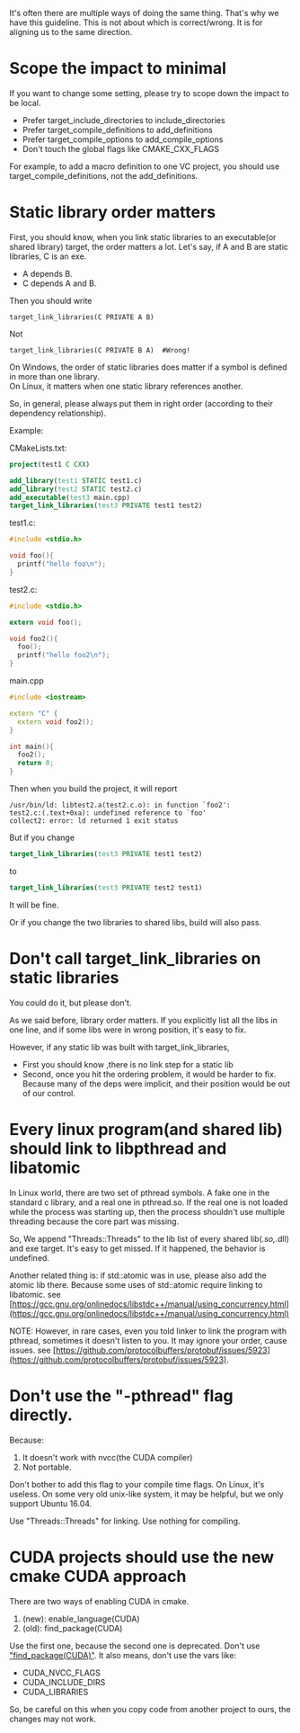 It's often there are multiple ways of doing the same thing. That's why we have this guideline.  This is not about which is correct/wrong. It is for aligning us to the same direction.

# Scope the impact to minimal
If you want to change some setting, please try to scope down the impact to be local. 

- Prefer target\_include\_directories to include\_directories
- Prefer target\_compile\_definitions to add\_definitions
- Prefer target\_compile\_options to add\_compile\_options
- Don't touch the global flags like CMAKE\_CXX\_FLAGS

For example, to add a macro definition to one VC project, you should use target\_compile\_definitions, not the add\_definitions.


# Static library order matters
First, you should know, when you link static libraries to an executable(or shared library) target, the order matters a lot.
Let's say, if A and B are static libraries, C is an exe.      
- A depends B.
- C depends A and B.    

Then you should write
```
target_link_libraries(C PRIVATE A B)
```
Not
```
target_link_libraries(C PRIVATE B A)  #Wrong!
```

On Windows, the order of static libraries does matter if a symbol is defined in more than one library.       
On Linux, it matters when one static library references another.

So, in general, please always put them in right order (according to their dependency relationship).

Example:

CMakeLists.txt:
```cmake
project(test1 C CXX)

add_library(test1 STATIC test1.c)
add_library(test2 STATIC test2.c)
add_executable(test3 main.cpp)
target_link_libraries(test3 PRIVATE test1 test2)
```

test1.c:
```c
#include <stdio.h>

void foo(){
  printf("hello foo\n");
}
```

test2.c:
```c
#include <stdio.h>

extern void foo();

void foo2(){
  foo();
  printf("hello foo2\n");
}
```

main.cpp
```c++
#include <iostream>

extern "C" {
  extern void foo2();
}

int main(){
  foo2();
  return 0;
}
```
Then when you build the project, it will report
```
/usr/bin/ld: libtest2.a(test2.c.o): in function `foo2':
test2.c:(.text+0xa): undefined reference to `foo'
collect2: error: ld returned 1 exit status
```
But if you change
```cmake
target_link_libraries(test3 PRIVATE test1 test2)
```
to 
```cmake
target_link_libraries(test3 PRIVATE test2 test1)
```
It will be fine.

Or if you change the two libraries to shared libs, build will also pass.

# Don't call target\_link\_libraries on static libraries
You could do it, but please don't.

As we said before, library order matters. If you explicitly list all the libs in one line, and if some libs were in wrong position, it's easy to fix. 

However, if any static lib was built with target\_link\_libraries,
- First you should know ,there is no link step for a static lib
- Second, once you hit the ordering problem, it would be harder to fix. Because many of the deps were implicit, and their position would be out of our control.

# Every linux program(and shared lib) should link to libpthread and libatomic
In Linux world, there are two set of pthread symbols. A fake one in the standard c library, and a real one in pthread.so. If the real one is not loaded while the process was starting up, then the process shouldn't use multiple threading because the core part was missing.

So, We append "Threads::Threads" to the lib list of every shared lib(*.so,*.dll) and exe target. It's easy to get missed. If it happened, the behavior is undefined.

Another related thing is: if std::atomic was in use, please also add the atomic lib there. Because some uses of std::atomic require linking to libatomic. see [https://gcc.gnu.org/onlinedocs/libstdc++/manual/using_concurrency.html](https://gcc.gnu.org/onlinedocs/libstdc++/manual/using_concurrency.html)

NOTE: However, in rare cases, even you told linker to link the program with pthread, sometimes it doesn't listen to you. It may ignore your order, cause issues. see [https://github.com/protocolbuffers/protobuf/issues/5923](https://github.com/protocolbuffers/protobuf/issues/5923). 

# Don't use the "-pthread" flag directly. 
Because:
1. It doesn't work with nvcc(the CUDA compiler)
2. Not portable. 

Don't bother to add this flag to your compile time flags. On Linux, it's useless. On some very old unix-like system, it may be helpful, but we only support Ubuntu 16.04.

Use "Threads::Threads" for linking. Use nothing for compiling.

# CUDA projects should use the new cmake CUDA approach
There are two ways of enabling CUDA in cmake.
1. (new): enable\_language(CUDA)
2. (old): find\_package(CUDA)

Use the first one, because the second one is deprecated. Don't use ["find\_package(CUDA)"](https://cmake.org/cmake/help/latest/module/FindCUDA.html). It also means, don't use the vars like:

- CUDA\_NVCC\_FLAGS
- CUDA\_INCLUDE\_DIRS
- CUDA\_LIBRARIES

So, be careful on this when you copy code from another project to ours, the changes may not work.










